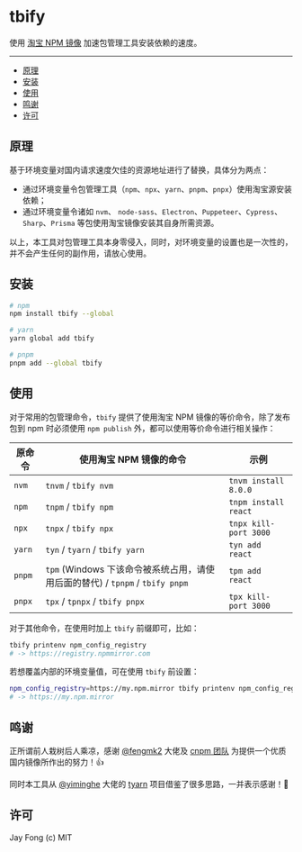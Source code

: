# tbify

使用 [淘宝 NPM 镜像](https://developer.aliyun.com/mirror/NPM) 加速包管理工具安装依赖的速度。

---

<!-- TOC depthFrom:2 -->

- [原理](#原理)
- [安装](#安装)
- [使用](#使用)
- [鸣谢](#鸣谢)
- [许可](#许可)

<!-- /TOC -->

## 原理

基于环境变量对国内请求速度欠佳的资源地址进行了替换，具体分为两点：

- 通过环境变量令包管理工具（`npm`、`npx`、`yarn`、`pnpm`、`pnpx`）使用淘宝源安装依赖；
- 通过环境变量令诸如 `nvm`、 `node-sass`、`Electron`、`Puppeteer`、`Cypress`、`Sharp`、`Prisma` 等包使用淘宝镜像安装其自身所需资源。

以上，本工具对包管理工具本身零侵入，同时，对环境变量的设置也是一次性的，并不会产生任何的副作用，请放心使用。

## 安装

```bash
# npm
npm install tbify --global

# yarn
yarn global add tbify

# pnpm
pnpm add --global tbify
```

## 使用

对于常用的包管理命令，`tbify` 提供了使用淘宝 NPM 镜像的等价命令，除了发布包到 npm 时必须使用 `npm publish` 外，都可以使用等价命令进行相关操作：

| 原命令 | 使用淘宝 NPM 镜像的命令                                                       | 示例                  |
| ------ | ----------------------------------------------------------------------------- | --------------------- |
| `nvm`  | `tnvm` / `tbify nvm`                                                          | `tnvm install 8.0.0`  |
| `npm`  | `tnpm` / `tbify npm`                                                          | `tnpm install react`  |
| `npx`  | `tnpx` / `tbify npx`                                                          | `tnpx kill-port 3000` |
| `yarn` | `tyn` / `tyarn` / `tbify yarn`                                                | `tyn add react`       |
| `pnpm` | `tpm` (Windows 下该命令被系统占用，请使用后面的替代) / `tpnpm` / `tbify pnpm` | `tpm add react`       |
| `pnpx` | `tpx` / `tpnpx` / `tbify pnpx`                                                | `tpx kill-port 3000`  |

对于其他命令，在使用时加上 `tbify` 前缀即可，比如：

```bash
tbify printenv npm_config_registry
# -> https://registry.npmmirror.com
```

若想覆盖内部的环境变量值，可在使用 `tbify` 前设置：

```bash
npm_config_registry=https://my.npm.mirror tbify printenv npm_config_registry
# -> https://my.npm.mirror
```

## 鸣谢

正所谓前人栽树后人乘凉，感谢 [@fengmk2](https://github.com/fengmk2) 大佬及 [cnpm 团队](https://github.com/cnpm) 为提供一个优质国内镜像所作出的努力！👍

同时本工具从 [@yiminghe](https://github.com/yiminghe) 大佬的 [tyarn](https://github.com/yiminghe/tyarn) 项目借鉴了很多思路，一并表示感谢！💐

## 许可

Jay Fong (c) MIT
